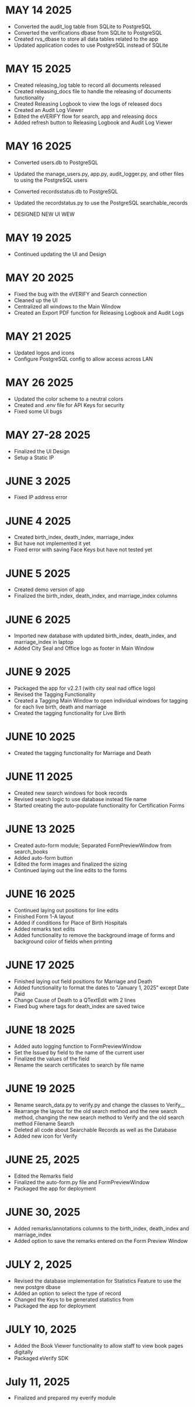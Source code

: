 # MAY 14 2025
- Converted the audit_log table from SQLite to PostgreSQL
- Converted the verifications dbase from SQLite to PostgreSQL
- Created rvs_dbase to store all data tables related to the app
- Updated application codes to use PostgreSQL instead of SQLite


# MAY 15 2025
- Created releasing_log table to record all documents released
- Created releasing_docs file to handle the releasing of documents functionality
- Created Releasing Logbook to view the logs of released docs
- Created an Audit Log Viewer 
- Edited the eVERIFY flow for search, app and releasing docs
- Added refresh button to Releasing Logbook and Audit Log Viewer

# MAY 16 2025
- Converted users.db to PostgreSQL
- Updated the manage_users.py, app.py, audit_logger.py, and other files to using the PostgreSQL users
- Converted recordsstatus.db to PostgreSQL
- Updated the recordstatus.py to use the PostgreSQL searchable_records


- DESIGNED NEW UI WEW

# MAY 19 2025
- Continued updating the UI and Design

# MAY 20 2025
- Fixed the bug with the eVERIFY and Search connection
- Cleaned up the UI
- Centralized all windows to the Main Window
- Created an Export PDF function for Releasing Logbook and Audit Logs

# MAY 21 2025
- Updated logos and icons
- Configure PostgreSQL config to allow access across LAN

# MAY 26 2025
- Updated the color scheme to a neutral colors
- Created and .env file for API Keys for security
- Fixed some UI bugs


# MAY 27-28 2025
- Finalized the UI Design
- Setup a Static IP

# JUNE 3 2025
- Fixed IP address error

# JUNE 4 2025
- Created birth_index, death_index, marriage_index
- But have not implemented it yet
- Fixed error with saving Face Keys but have not tested yet

# JUNE 5 2025
- Created demo version of app
- Finalized the birth_index, death_index, and marriage_index columns

# JUNE 6 2025
- Imported new database with updated birth_index, death_index, and marriage_index in laptop
- Added City Seal and Office logo as footer in Main Window

# JUNE 9 2025
- Packaged the app for v2.2.1 (with city seal nad office logo)
- Revised the Tagging Functionality
- Created a Tagging Main Window to open individual windows for tagging for each live birth, death and marriage
- Created the tagging functionality for Live Birth

# JUNE 10 2025
- Created the tagging functionality for Marriage and Death

# JUNE 11 2025
- Created new search windows for book records
- Revised search logic to use database instead file name
- Started creating the auto-populate functionality for Certification Forms

# JUNE 13 2025
- Created auto-form module; Separated FormPreviewWindow from search_books
- Added auto-form button
- Edited the form images and finalized the sizing
- Continued laying out the line edits to the forms

# JUNE 16 2025
- Continued laying out positions for line edits 
- Finished Form 1-A layout
- Added if conditions for Place of Birth Hospitals
- Added remarks text edits
- Added functionality to remove the background image of forms and background color of fields when printing

# JUNE 17 2025
- Finished laying out field positions for Marriage and Death
- Added functionality to format the dates to "January 1, 2025" except Date Paid
- Change Cause of Death to a QTextEdit with 2 lines
- Fixed bug where tags for death_index are saved twice

# JUNE 18 2025
- Added auto logging function to FormPreviewWindow
- Set the Issued by field to the name of the current user
- Finalized the values of the field
- Rename the search certificates to search by file name

# JUNE 19 2025
- Rename search_data.py to verify.py and change the classes to Verify__
- Rearrange the layout for the old search method and the new search method, changing the new search method to Verify and the old search method Filename Search
- Deleted all code about Searchable Records as well as the Database
- Added new icon for Verify

# JUNE 25, 2025
- Edited the Remarks field
- Finalized the auto-form.py file and FormPreviewWindow
- Packaged the app for deployment

# JUNE 30, 2025
- Added remarks/annotations columns to the birth_index, death_index and marriage_index
- Added option to save the remarks entered on the Form Preview Window

# JULY 2, 2025
- Revised the database implementation for Statistics Feature to use the new postgre dbase
- Added an option to select the type of record
- Changed the Keys to be generated statistics from
- Packaged the app for deployment

# JULY 10, 2025
- Added the Book Viewer functionality to allow staff to view book pages digitally
- Packaged eVerify SDK

# July 11, 2025
- Finalized and prepared my everify module